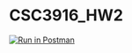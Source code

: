 # CSC3916_HW2

[![Run in Postman](https://run.pstmn.io/button.svg)](https://app.getpostman.com/run-collection/828cf4e2cf4ab6e7b670#?env%5BHW2%5D=W3sia2V5IjoiSldUdG9rZW4iLCJ2YWx1ZSI6IkpXVCBleUpoYkdjaU9pSklVekkxTmlJc0luUjVjQ0k2SWtwWFZDSjkuZXlKcFpDSTZJbU5oT0dRd05XVTJZamd6WXpNNU0yTTJOMkprT1dGbU5qTTJZVEExTUdaak0yVTBOV1E1TkRJaUxDSjFjMlZ5Ym1GdFpTSTZJbU4xWDNWelpYSWlMQ0pwWVhRaU9qRTJNVFUyT1RNNE9UQjkucFlxZVNDV0JTMDlsaTZvXzRTTWYyZVBQTzhRdlptVERvSm14d0FLM3FacyIsImVuYWJsZWQiOnRydWV9LHsia2V5IjoiYm9va190aXRsZSIsInZhbHVlIjoiVHVyaW5nIiwiZW5hYmxlZCI6dHJ1ZX0seyJrZXkiOiJpZCIsInZhbHVlIjoiUW5VUEJBQUFRQkFKIiwiZW5hYmxlZCI6dHJ1ZX1d)
